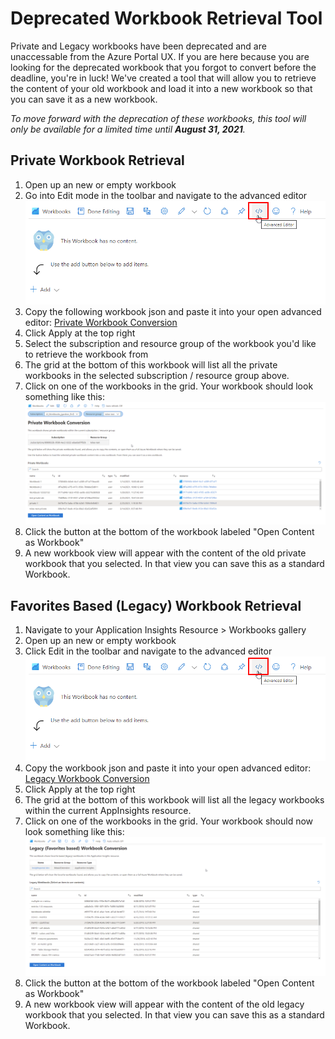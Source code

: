 # Deprecated Workbook Retrieval Tool


Private and Legacy workbooks have been deprecated and are unaccessable from the Azure Portal UX. If you are here because you are looking for the deprecated workbook that you forgot to convert before the deadline, you're in luck! We've created a tool that will allow you to retrieve the content of your old workbook and load it into a new workbook so that you can save it as a new workbook.

_To move forward with the deprecation of these workbooks, this tool will only be available for a limited time until **August 31, 2021**._

## Private Workbook Retrieval
1. Open up an new or empty workbook
2. Go into Edit mode in the toolbar and navigate to the advanced editor
  ![advanced editor](../Images/DeprecatedWb_RetrievalTool_AdvancedEditor.png)
3. Copy the following workbook json and paste it into your open advanced editor: [Private Workbook Conversion](../PrivateWorkbookConversion.workbook)
4. Click Apply at the top right
5. Select the subscription and resource group of the workbook you'd like to retrieve the workbook from
6. The grid at the bottom of this workbook will list all the private workbooks in the selected subscription / resource group above.
7. Click on one of the workbooks in the grid. Your workbook should look something like this:
  ![advanced editor](../Images/DeprecatedWb_RetrievalTool_PrivateWbConversion.png)
8. Click the button at the bottom of the workbook labeled "Open Content as Workbook"
9. A new workbook view will appear with the content of the old private workbook that you selected. In that view you can save this as a standard Workbook.

## Favorites Based (Legacy) Workbook Retrieval
1. Navigate to your Application Insights Resource > Workbooks gallery
2. Open up an new or empty workbook
3. Click Edit in the toolbar and navigate to the advanced editor
  ![advanced editor](../Images/DeprecatedWb_RetrievalTool_AdvancedEditor.png)
4. Copy the workbook json and paste it into your open advanced editor: [Legacy Workbook Conversion](../LegacyWorkbookConversion.workbook)
5. Click Apply at the top right
6. The grid at the bottom of this workbook will list all the legacy workbooks within the current AppInsights resource.
7. Click on one of the workbooks in the grid. Your workbook should now look something like this:
    ![advanced editor](../Images/DeprecatedWb_RetrievalTool_LegacyWbConversion.png)
8. Click the button at the bottom of the workbook labeled "Open Content as Workbook"
9. A new workbook view will appear with the content of the old legacy workbook that you selected. In that view you can save this as a standard Workbook.